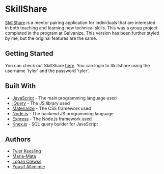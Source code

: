 # SkillShare

[SkillShare](https://skillshare.surge.sh) is a mentor pairing application for individuals that are interested in both teaching and learning new technical skills. This was a group project completed in the program at Galvanize. This version has been further styled by me, but the original features are the same.

## Getting Started

You can check out SkillShare [here](https://skillshare.surge.sh). You can login to Skillshare using the username 'tyler' and the password 'tyler'.

## Built With

* [JavaScript](https://www.javascript.com/) - The main programming language used
* [jQuery](https://jquery.com/) - The JS library used
* [Materialize](http://materializecss.com/) - The CSS framework used
* [Node.js](https://nodejs.org/en/) - The backend JS programming language
* [Express](https://expressjs.com/) - The Node.js framework used
* [Knex.js](http://knexjs.org/) - SQL query builder for JavaScript

## Authors

* [Tyler Keesling](https://github.com/tylerkeesling)
* [Maria-Mata](https://github.com/maria-mata)
* [Logan Crewss](https://github.com/lcrewss)
* [Yousif Altimimie](https://github.com/yousif83)
